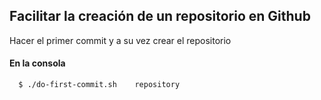 ## Facilitar la creación de un repositorio en Github

Hacer el primer commit y a su vez crear el repositorio


#### En la consola

```
  $ ./do-first-commit.sh    repository

```









